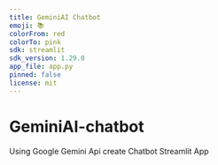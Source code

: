 ```yaml
---
title: GeminiAI Chatbot
emoji: 📚
colorFrom: red
colorTo: pink
sdk: streamlit
sdk_version: 1.29.0
app_file: app.py
pinned: false
license: mit
---
```

# GeminiAI-chatbot
Using Google Gemini Api create Chatbot Streamlit App
